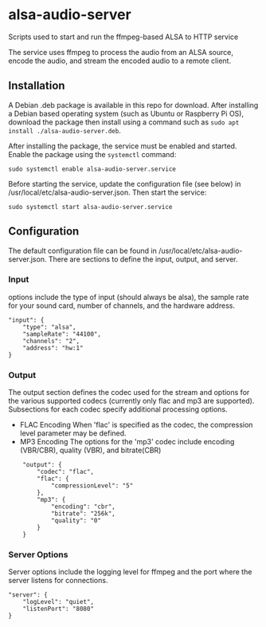 # alsa-audio-server
Scripts used to start and run the ffmpeg-based ALSA to HTTP service

The service uses ffmpeg to process the audio from an ALSA source, encode the audio, and stream the encoded audio to a remote client.

## Installation
A Debian .deb package is available in this repo for download.  After installing a Debian based operating system (such as Ubuntu or Raspberry Pi OS), download the package then install using a command such as `sudo apt install ./alsa-audio-server.deb`.

After installing the package, the service must be enabled and started.  Enable the package using the `systemctl` command:

```
sudo systemctl enable alsa-audio-server.service
```

Before starting the service, update the configuration file (see below) in /usr/local/etc/alsa-audio-server.json.  Then start the service:

```
sudo systemctl start alsa-audio-server.service
```

## Configuration
The default configuration file can be found in /usr/local/etc/alsa-audio-server.json.  There are sections to define the input, output, and server.

### Input
options include the type of input (should always be alsa), the sample rate for your sound card, number of channels, and the hardware address.

    "input": {
        "type": "alsa",
        "sampleRate": "44100",
        "channels": "2",
        "address": "hw:1"
    }

### Output
The output section defines the codec used for the stream and options for the various supported codecs (currently only flac and mp3 are supported).  Subsections for each codec specify additional processing options.

* FLAC Encoding
  When 'flac' is specified as the codec, the compression level parameter may be defined.
* MP3 Encoding
  The options for the 'mp3' codec include encoding (VBR/CBR), quality (VBR), and bitrate(CBR)
```
    "output": {
        "codec": "flac",
        "flac": {
            "compressionLevel": "5"
        },
        "mp3": {
            "encoding": "cbr",
            "bitrate": "256k",
            "quality": "0"
        }
    }
```
### Server Options
Server options include the logging level for ffmpeg and the port where the server listens for connections.

    "server": {
        "logLevel": "quiet",
        "listenPort": "8080"
    }
